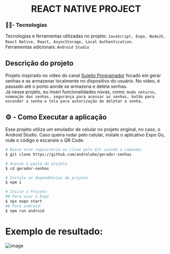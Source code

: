<h1 align="center"> REACT NATIVE PROJECT  </h1>

###  🧑‍💻- Tecnologias
Tecnologias e ferramentas utilizadas no projeto: `JavaScript, Expo, NodeJS, React Native, React, AsyncStorage, Local Authentication`.<br/>
Ferramentas adicionais: `Android Studio`

## Descrição do projeto
Projeto inspirado no vídeo do canal [Sujeito Programador](https://www.youtube.com/@Sujeitoprogramador) focado em gerar senhas e as armazenar localmente no dispositivo do usuário. No vídeo, é passado até o ponto aonde se armazena e deleta senhas. <br/>
Já nesse projeto, eu inseri funcionalidades novas, como: `modo noturno, nomeação das senhas, segurança para acessar as senhas, botão para esconder a senha e tela para autorização de deletar a senha.`

## ⚙️ - Como Executar a aplicação
Esse projeto utiliza um emulador de celular no projeto original, no caso, o Android Studio. Caso queira rodar pelo celular, instale o aplicativo Expo Go, rode o código e escaneie o QR Code. 
```bash
# Baixe este repositório ou clone pelo Git usando o comando:
$ git clone https://github.com/andreluke/gerador-senhas

# Acesse a pasta do projeto
$ cd gerador-senhas

# Instale as dependências do projeto
$ npm i

# Inicie o Projeto
## Para usar o Expo
$ npx expo start
## Para android:
$ npm run android
```

# Exemplo de resultado:
![image](https://github.com/user-attachments/assets/60fb0288-0ccf-4a91-9066-1ee0d2e867f6)

